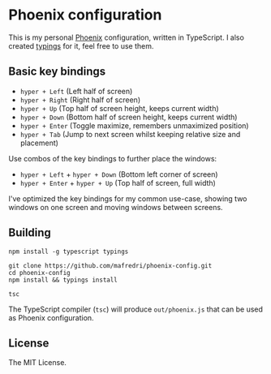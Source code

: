 # Phoenix configuration

This is my personal [Phoenix](kasper/phoenix) configuration, written in TypeScript. I also created [typings](https://github.com/mafredri/phoenix-typings) for it, feel free to use them.

## Basic key bindings

* `hyper + Left` (Left half of screen)
* `hyper + Right` (Right half of screen)
* `hyper + Up` (Top half of screen height, keeps current width)
* `hyper + Down` (Bottom half of screen height, keeps current width)
* `hyper + Enter` (Toggle maximize, remembers unmaximized position)
* `hyper + Tab` (Jump to next screen whilst keeping relative size and placement)

Use combos of the key bindings to further place the windows:

* `hyper + Left` + `hyper + Down` (Bottom left corner of screen)
* `hyper + Enter` + `hyper + Up` (Top half of screen, full width)

I've optimized the key bindings for my common use-case, showing two windows on one screen and moving windows between screens.

## Building

```
npm install -g typescript typings

git clone https://github.com/mafredri/phoenix-config.git
cd phoenix-config
npm install && typings install

tsc
```

The TypeScript compiler (`tsc`) will produce `out/phoenix.js` that can be used as Phoenix configuration. 

## License

The MIT License.
